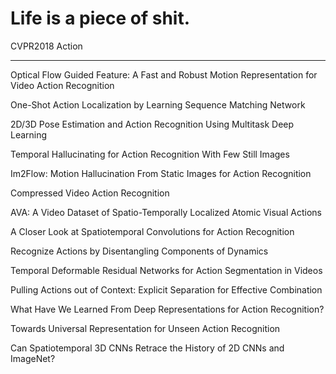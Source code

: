 Life is a piece of shit.
======

CVPR2018 Action
______

Optical Flow Guided Feature: A Fast and Robust Motion Representation for Video Action Recognition

One-Shot Action Localization by Learning Sequence Matching Network

2D/3D Pose Estimation and Action Recognition Using Multitask Deep Learning

Temporal Hallucinating for Action Recognition With Few Still Images

Im2Flow: Motion Hallucination From Static Images for Action Recognition

Compressed Video Action Recognition

AVA: A Video Dataset of Spatio-Temporally Localized Atomic Visual Actions

A Closer Look at Spatiotemporal Convolutions for Action Recognition

Recognize Actions by Disentangling Components of Dynamics

Temporal Deformable Residual Networks for Action Segmentation in Videos

Pulling Actions out of Context: Explicit Separation for Effective Combination

What Have We Learned From Deep Representations for Action Recognition?

Towards Universal Representation for Unseen Action Recognition

Can Spatiotemporal 3D CNNs Retrace the History of 2D CNNs and ImageNet?
